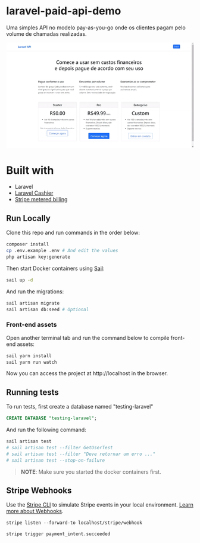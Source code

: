 # laravel-paid-api-demo

Uma simples API no modelo pay-as-you-go onde os clientes pagam pelo volume de chamadas realizadas.

![tour.gif](./tour.gif)

# Built with

- Laravel
- [Laravel Cashier](https://laravel.com/docs/8.x/billing)
- [Stripe metered billing](https://stripe.com/docs/products-prices/pricing-models#usage-based-pricing)

## Run Locally

Clone this repo and run commands in the order below:

```bash
composer install
cp .env.example .env # And edit the values
php artisan key:generate
```

Then start Docker containers using [Sail](https://laravel.com/docs/8.x/sail):

```bash
sail up -d
```

And run the migrations:

```bash
sail artisan migrate
sail artisan db:seed # Optional
```

### Front-end assets

Open another terminal tab and run the command below to compile front-end assets:

```bash
sail yarn install
sail yarn run watch
```

Now you can access the project at http://localhost in the browser.

## Running tests

To run tests, first create a database named "testing-laravel"

```sql
CREATE DATABASE "testing-laravel";
```

And run the following command:

```bash
sail artisan test
# sail artisan test --filter GetUserTest
# sail artisan test --filter "Deve retornar um erro ..."
# sail artisan test --stop-on-failure
```

> **NOTE**: Make sure you started the docker containers first.

## Stripe Webhooks

Use the [Stripe CLI](https://stripe.com/docs/stripe-cli) to simulate Stripe events in your local environment. [Learn more about Webhooks](https://stripe.com/docs/webhooks).

```
stripe listen --forward-to localhost/stripe/webhook
```

```
stripe trigger payment_intent.succeeded
```
